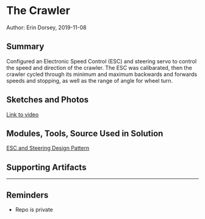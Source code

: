 #  The Crawler

Author: Erin Dorsey, 2019-11-08

## Summary
Configured an Electronic Speed Control (ESC) and steering servo to control the speed and direction of the crawler. The ESC was calibarated, then the crawler cycled through its minimum and maximum backwards and forwards speeds and stopping, as well as the range of angle for wheel turn. 

## Sketches and Photos
[Link to video](https://drive.google.com/open?id=14p52SOg2_0wS64nWJ4jZrksT219MUJDx)

## Modules, Tools, Source Used in Solution
[ESC and Steering Design Pattern](http://whizzer.bu.edu/briefs/design-patterns/dp-esc)

## Supporting Artifacts


-----

## Reminders
- Repo is private

